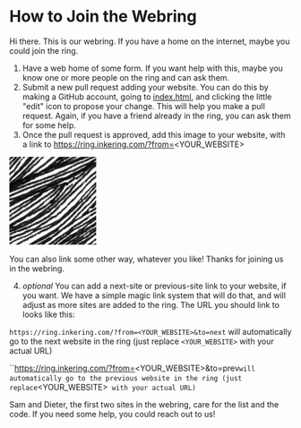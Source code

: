 # How to Join the Webring

Hi there. This is our webring. If you have a home on the internet, maybe you could join the ring.

1. Have a web home of some form. If you want help with this, maybe you know one or more people on the ring and can ask them.
2. Submit a new pull request adding your website. You can do this by making a GitHub account, going to [index.html](https://github.com/Inkering/ring/blob/master/index.html), and clicking the little "edit" icon to propose your change. This will help you make a pull request. Again, if you have a friend already in the ring, you can ask them for some help.
3. Once the pull request is approved, add this image to your website, with a link to https://ring.inkering.com/?from=<YOUR_WEBSITE>

![lines image](ring.png)

You can also link some other way, whatever you like! Thanks for joining us in the webring.

4. *optional* You can add a next-site or previous-site link to your website, if you want. We have a simple magic link system that will do that, and will adjust as more sites are added to the ring. The URL you should link to looks like this:

`https://ring.inkering.com/?from=<YOUR_WEBSITE>&to=next` will automatically go to the next website in the ring (just replace `<YOUR_WEBSITE>` with your actual URL)

``https://ring.inkering.com/?from=<YOUR_WEBSITE>&to=prev` will automatically go to the previous website in the ring (just replace `<YOUR_WEBSITE>` with your actual URL)`

Sam and Dieter, the first two sites in the webring, care for the list and the code. If you need some help, you could reach out to us!